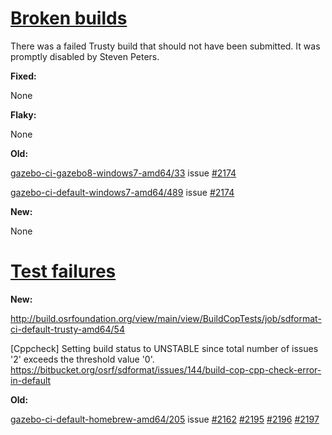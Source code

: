 # [Broken builds](http://build.osrfoundation.org/view/BuildCopFail/)

There was a failed Trusty build that should not have been submitted. It was promptly disabled by Steven Peters.

**Fixed:**

None

**Flaky:**

None

**Old:**

[gazebo-ci-gazebo8-windows7-amd64/33](http://build.osrfoundation.org/view/main/view/BuildCopFail/job/gazebo-ci-gazebo8-windows7-amd64/33/) issue [#2174](https://bitbucket.org/osrf/gazebo/issues/2174/build-cop-windows-build-broken-cannot-find)

[gazebo-ci-default-windows7-amd64/489](http://build.osrfoundation.org/view/main/view/BuildCopFail/job/gazebo-ci-default-windows7-amd64/489/) issue [#2174](https://bitbucket.org/osrf/gazebo/issues/2174/build-cop-windows-build-broken-cannot-find)

**New:**


None


# [Test failures](http://build.osrfoundation.org/view/BuildCopTests/)

**New:**

http://build.osrfoundation.org/view/main/view/BuildCopTests/job/sdformat-ci-default-trusty-amd64/54


[Cppcheck] Setting build status to UNSTABLE since total number of issues '2' exceeds the threshold value '0'.
https://bitbucket.org/osrf/sdformat/issues/144/build-cop-cpp-check-error-in-default


**Old:**

[gazebo-ci-default-homebrew-amd64/205](http://build.osrfoundation.org/view/main/view/BuildCopTests/job/gazebo-ci-default-homebrew-amd64/205) issue [#2162](https://bitbucket.org/osrf/gazebo/issues/2162) [#2195](https://bitbucket.org/osrf/gazebo/issues/2195) [#2196](https://bitbucket.org/osrf/gazebo/issues/2196) [#2197](https://bitbucket.org/osrf/gazebo/issues/2197)